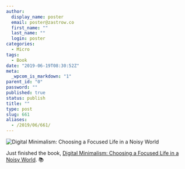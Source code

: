 ```yaml
---
author:
  display_name: poster
  email: poster@zastrow.co
  first_name: ""
  last_name: ""
  login: poster
categories:
  - Micro
tags:
  - Book
date: "2019-06-19T08:30:52Z"
meta:
  _wpcom_is_markdown: "1"
parent_id: "0"
password: ""
published: true
status: publish
title: ""
type: post
slug: 661
aliases:
  - /2019/06/661/
---
```

<p><img src="https://i.gr-assets.com/images/S/compressed.photo.goodreads.com/books/1544193419l/43168058._SX318_.jpg" alt="Digital Minimalism: Choosing a Focused Life in a Noisy World" /></p>

<p>Just finished the book, <a href="https://www.goodreads.com/review/show/2720568826?utm_medium=api&amp;utm_source=rss">Digital Minimalism: Choosing a Focused Life in a Noisy World</a>. 📚</p>
